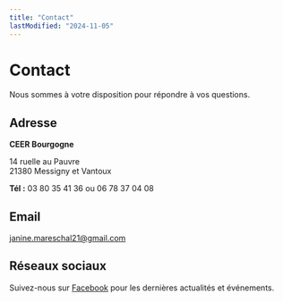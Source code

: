 ```yaml
---
title: "Contact"
lastModified: "2024-11-05"
---
```


# Contact

Nous sommes à votre disposition pour répondre à vos questions.

## Adresse

**CEER Bourgogne**

14 ruelle au Pauvre  
21380 Messigny et Vantoux

**Tél :** 03 80 35 41 36 ou 06 78 37 04 08

## Email

[janine.mareschal21@gmail.com](mailto:janine.mareschal21@gmail.com)

## Réseaux sociaux

Suivez-nous sur [Facebook](https://www.facebook.com/CEER-Bourgogne-Endurance-équestre-1651352001821605/) pour les dernières actualités et événements. 